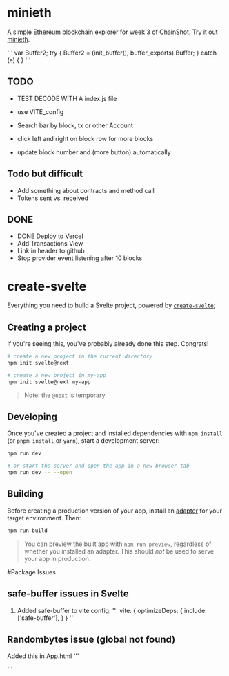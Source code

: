 # minieth
A simple Ethereum blockchain explorer for week 3 of ChainShot. 
Try it out [minieth](https://minieth.vercel.app/).

'''
      var Buffer2;
      try {
        Buffer2 = (init_buffer(), buffer_exports).Buffer;
      } catch (e) {
      }
''' 



## TODO
* TEST DECODE WITH A index.js file
* use VITE_config

* Search bar by block, tx or other Account
* click left and right on block row for more blocks
* update block number and (more button) automatically
## Todo but difficult
* Add something about contracts and method call
* Tokens sent vs. received

## DONE
* DONE Deploy to Vercel
* Add Transactions View
* Link in header to github
* Stop provider event listening after 10 blocks

# create-svelte

Everything you need to build a Svelte project, powered by [`create-svelte`](https://github.com/sveltejs/kit/tree/master/packages/create-svelte);

## Creating a project

If you're seeing this, you've probably already done this step. Congrats!

```bash
# create a new project in the current directory
npm init svelte@next

# create a new project in my-app
npm init svelte@next my-app
```

> Note: the `@next` is temporary

## Developing

Once you've created a project and installed dependencies with `npm install` (or `pnpm install` or `yarn`), start a development server:

```bash
npm run dev

# or start the server and open the app in a new browser tab
npm run dev -- --open
```

## Building

Before creating a production version of your app, install an [adapter](https://kit.svelte.dev/docs#adapters) for your target environment. Then:

```bash
npm run build
```

> You can preview the built app with `npm run preview`, regardless of whether you installed an adapter. This should _not_ be used to serve your app in production.


#Package Issues
## safe-buffer issues in Svelte
1. Added safe-buffer to vite config:
'''
    vite: {
			optimizeDeps: {
				include: ['safe-buffer'],
			}
		}
'''
## Randombytes issue (global not found)
Added this in App.html
'''
   <script>var global = globalThis</script>
'''